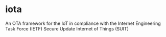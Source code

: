 # iota
An OTA framework for the IoT in compliance with the Internet Engineering Task Force (IETF) Secure Update Internet of Things (SUIT)
